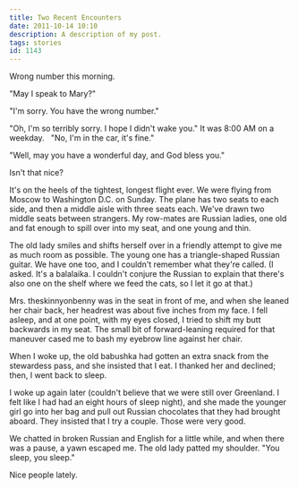 ```yaml
---
title: Two Recent Encounters
date: 2011-10-14 10:10
description: A description of my post.
tags: stories
id: 1143
---
```

Wrong number this morning.

"May I speak to Mary?"

"I'm sorry.  You have the wrong number."

"Oh, I'm so terribly sorry.  I hope I didn't wake you."  It was 8:00 AM on a weekday.
<span class="spanEndPreview">&nbsp;</span>
"No, I'm in the car, it's fine."

"Well, may you have a wonderful day, and God bless you."

Isn't that nice?

It's on the heels of the tightest, longest flight ever.  We were flying from Moscow to Washington D.C. on Sunday.  The plane has two seats to each side, and then a middle aisle with three seats each.  We've drawn two middle seats between strangers.  My row-mates are Russian ladies, one old and fat enough to spill over into my seat, and one young and thin.

The old lady smiles and shifts herself over in a friendly attempt to give me as much room as possible.  The young one has a triangle-shaped Russian guitar.  We have one too, and I couldn't remember what they're called.  (I asked.  It's a balalaika.  I couldn't conjure the Russian to explain that there's also one on the shelf where we feed the cats, so I let it go at that.)

Mrs. theskinnyonbenny was in the seat in front of me, and when she leaned her chair back, her headrest was about five inches from my face.  I fell asleep, and at one point, with my eyes closed, I tried to shift my butt backwards in my seat.  The small bit of forward-leaning required for that maneuver cased me to bash my eyebrow line against her chair.

When I woke up, the old babushka had gotten an extra snack from the stewardess pass, and she insisted that I eat.  I thanked her and declined; then, I went back to sleep.

I woke up again later (couldn't believe that we were still over Greenland.  I felt like I had had an eight hours of sleep night), and she made the younger girl go into her bag and pull out Russian chocolates that they had brought aboard.  They insisted that I try a couple.  Those were very good.

We chatted in broken Russian and English for a little while, and when there was a pause, a yawn escaped me.  The old lady patted my shoulder.  "You sleep, you sleep."

Nice people lately.